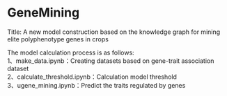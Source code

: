 # GeneMining
Title: A new model construction based on the knowledge graph for mining elite polyphenotype genes in crops

The model calculation process is as follows:<br>
1、make_data.ipynb：Creating datasets based on gene-trait association dataset <br>
2、calculate_threshold.ipynb：Calculation model threshold <br>
3、ugene_mining.ipynb：Predict the traits regulated by genes <br>
